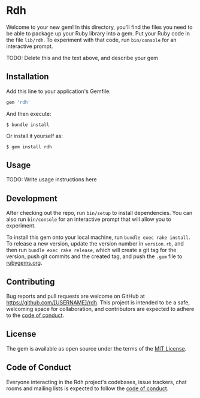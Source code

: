 # Rdh

Welcome to your new gem! In this directory, you'll find the files you need to be able to package up your Ruby library into a gem. Put your Ruby code in the file `lib/rdh`. To experiment with that code, run `bin/console` for an interactive prompt.

TODO: Delete this and the text above, and describe your gem

## Installation

Add this line to your application's Gemfile:

```ruby
gem 'rdh'
```

And then execute:

    $ bundle install

Or install it yourself as:

    $ gem install rdh

## Usage

TODO: Write usage instructions here

## Development

After checking out the repo, run `bin/setup` to install dependencies. You can also run `bin/console` for an interactive prompt that will allow you to experiment.

To install this gem onto your local machine, run `bundle exec rake install`. To release a new version, update the version number in `version.rb`, and then run `bundle exec rake release`, which will create a git tag for the version, push git commits and the created tag, and push the `.gem` file to [rubygems.org](https://rubygems.org).

## Contributing

Bug reports and pull requests are welcome on GitHub at https://github.com/[USERNAME]/rdh. This project is intended to be a safe, welcoming space for collaboration, and contributors are expected to adhere to the [code of conduct](https://github.com/[USERNAME]/rdh/blob/master/CODE_OF_CONDUCT.md).

## License

The gem is available as open source under the terms of the [MIT License](https://opensource.org/licenses/MIT).

## Code of Conduct

Everyone interacting in the Rdh project's codebases, issue trackers, chat rooms and mailing lists is expected to follow the [code of conduct](https://github.com/[USERNAME]/rdh/blob/master/CODE_OF_CONDUCT.md).
